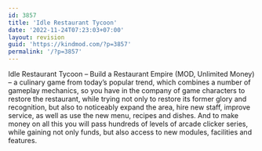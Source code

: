 ```yaml
---
id: 3857
title: 'Idle Restaurant Tycoon'
date: '2022-11-24T07:23:03+07:00'
layout: revision
guid: 'https://kindmod.com/?p=3857'
permalink: '/?p=3857'
---
```


Idle Restaurant Tycoon – Build a Restaurant Empire (MOD, Unlimited Money) – a culinary game from today’s popular trend, which combines a number of gameplay mechanics, so you have in the company of game characters to restore the restaurant, while trying not only to restore its former glory and recognition, but also to noticeably expand the area, hire new staff, improve service, as well as use the new menu, recipes and dishes. And to make money on all this you will pass hundreds of levels of arcade clicker series, while gaining not only funds, but also access to new modules, facilities and features.